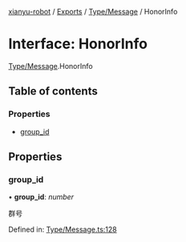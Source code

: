 [xianyu-robot](../README.md) / [Exports](../modules.md) / [Type/Message](../modules/type_message.md) / HonorInfo

# Interface: HonorInfo

[Type/Message](../modules/type_message.md).HonorInfo

## Table of contents

### Properties

- [group\_id](type_message.honorinfo.md#group_id)

## Properties

### group\_id

• **group\_id**: *number*

群号

Defined in: [Type/Message.ts:128](https://github.com/blacktunes/xianyu-robot/blob/ba6672b/src/Type/Message.ts#L128)
